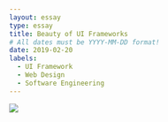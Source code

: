 ```yaml
---
layout: essay
type: essay
title: Beauty of UI Frameworks
# All dates must be YYYY-MM-DD format!
date: 2019-02-20
labels:
  - UI Framework
  - Web Design
  - Software Engineering
---
```


<img class="ui large center image" src="https://jhundomingo.github.io/images/semanticLogo.png">
